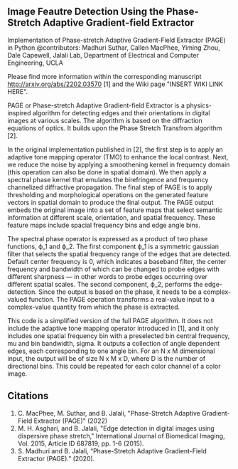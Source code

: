 Image Feautre Detection Using the Phase-Stretch Adaptive Gradient-field Extractor
---------------------------------------------------------------------------------
Implementation of Phase-stretch Adaptive Gradient-Field Extractor (PAGE) in Python
@contributors: Madhuri Suthar, Callen MacPhee, Yiming Zhou, Dale Capewell, Jalali Lab, Department of Electrical and
Computer Engineering,  UCLA 

Please find more information within the corresponding manuscript http://arxiv.org/abs/2202.03570 [1] and the Wiki page "INSERT WIKI LINK HERE". 

PAGE or Phase-stretch Adaptive Gradient-field Extractor is a physics-inspired algorithm for
detecting edges and their orientations in digital images at various scales. The algorithm is based on the diffraction
equations of optics. It builds upon the Phase Stretch Transfrom algorithm [2].

In the original implementation published in [2], the first step is to apply an adaptive tone mapping operator (TMO) to
enhance the local contrast. Next, we reduce the noise by applying a smoothening kernel in frequency domain
(this operation can also be done in spatial domain). We then apply a spectral phase kernel that emulates the
birefringence and frequency channelized diffractive propagation. The final step of PAGE is to apply thresholding and
morphological operations on the generated feature vectors in spatial domain to produce the final output. The PAGE output
embeds the original image into a set of feature maps that select semantic information at different scale, orientation,
and spatial frequency. These feature maps include spacial frequency bins and edge angle bins.

The spectral phase operator is expressed as a product of two phase functions, ϕ_1 and ϕ_2. The first component ϕ_1 is a
symmetric gaussian filter that selects the spatial frequency range of the edges that are detected. Default center
frequency is 0, which indicates a baseband filter, the center frequency and bandwidth of which can be changed to probe
edges with different sharpness — in other words to probe edges occurring over different spatial scales. The second
component, ϕ_2, performs the edge-detection. Since the output is based on the phase, it needs to be a complex-valued
function. The PAGE operation transforms a real-value input to a complex-value quantity from which the phase is
extracted.

This code is a simplified version of the full PAGE algorithm. It does not include the adaptive tone mapping operator
introduced in [1], and it only includes one spatial frequency bin with a preselected bin central frequency, mu and bin
bandwidth, sigma. It outputs a collection of angle dependent edges, each corresponding to one angle bin. For an N x M
dimensional input, the output will be of size N x M x D, where D is the number of directional bins. This could be
repeated for each color channel of a color image.

Citations
---------
1. C. MacPhee, M. Suthar, and B. Jalali, "Phase-Stretch Adaptive Gradient-Field Extractor (PAGE)" (2022)
2. M. H. Asghari, and B. Jalali, "Edge detection in digital images using dispersive phase stretch," International Journal of Biomedical Imaging, Vol. 2015, Article ID 687819, pp. 1-6 (2015).
3. S. Madhuri and B. Jalali, “Phase-Stretch Adaptive Gradient-Field Extractor (PAGE).” (2020).

